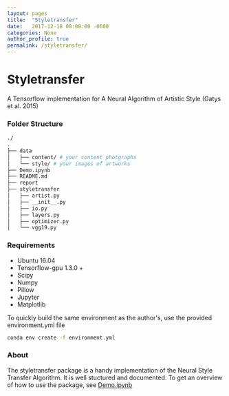 ```yaml
---
layout: pages
title:  "Styletransfer"
date:   2017-12-18 00:00:00 -0600
categories: None
author_profile: true
permalink: /styletransfer/
---
```


# Styletransfer
A Tensorflow implementation for A Neural Algorithm of Artistic Style (Gatys et al. 2015)

### Folder Structure
```bash
./
.
├── data
│   ├── content/ # your content photgraphs
│   └── style/ # your images of artworks
├── Demo.ipynb
├── README.md
├── report
├── styletransfer
│   ├── artist.py
│   ├── __init__.py
│   ├── io.py
│   ├── layers.py
│   ├── optimizer.py
│   └── vgg19.py
```

### Requirements
* Ubuntu 16.04
* Tensorflow-gpu 1.3.0 +
* Scipy 
* Numpy
* Pillow
* Jupyter
* Matplotlib

To quickly build the same environment as the author's, use the provided environment.yml file
```bash
conda env create -f environment.yml

```

### About
The styletransfer package is a handy implementation of the Neural Style Transfer Algorithm. It is well stuctured and documented. To get an overview of how to use the package, see [Demo.ipynb](./Demo.ipynb)
